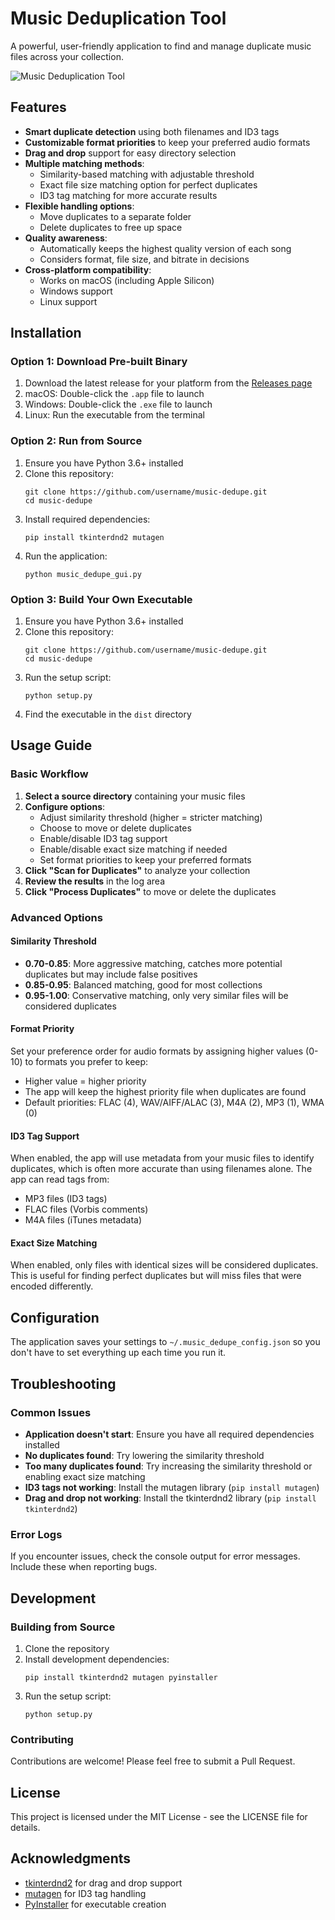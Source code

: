# Music Deduplication Tool

A powerful, user-friendly application to find and manage duplicate music files across your collection.

![Music Deduplication Tool](https://raw.githubusercontent.com/username/music-dedupe/main/screenshots/app.png)

## Features

- **Smart duplicate detection** using both filenames and ID3 tags
- **Customizable format priorities** to keep your preferred audio formats
- **Drag and drop** support for easy directory selection
- **Multiple matching methods**:
  - Similarity-based matching with adjustable threshold
  - Exact file size matching option for perfect duplicates
  - ID3 tag matching for more accurate results
- **Flexible handling options**:
  - Move duplicates to a separate folder
  - Delete duplicates to free up space
- **Quality awareness**:
  - Automatically keeps the highest quality version of each song
  - Considers format, file size, and bitrate in decisions
- **Cross-platform compatibility**:
  - Works on macOS (including Apple Silicon)
  - Windows support
  - Linux support

## Installation

### Option 1: Download Pre-built Binary

1. Download the latest release for your platform from the [Releases page](https://github.com/username/music-dedupe/releases)
2. macOS: Double-click the `.app` file to launch
3. Windows: Double-click the `.exe` file to launch
4. Linux: Run the executable from the terminal

### Option 2: Run from Source

1. Ensure you have Python 3.6+ installed
2. Clone this repository:
   ```
   git clone https://github.com/username/music-dedupe.git
   cd music-dedupe
   ```
3. Install required dependencies:
   ```
   pip install tkinterdnd2 mutagen
   ```
4. Run the application:
   ```
   python music_dedupe_gui.py
   ```

### Option 3: Build Your Own Executable

1. Ensure you have Python 3.6+ installed
2. Clone this repository:
   ```
   git clone https://github.com/username/music-dedupe.git
   cd music-dedupe
   ```
3. Run the setup script:
   ```
   python setup.py
   ```
4. Find the executable in the `dist` directory

## Usage Guide

### Basic Workflow

1. **Select a source directory** containing your music files
2. **Configure options**:
   - Adjust similarity threshold (higher = stricter matching)
   - Choose to move or delete duplicates
   - Enable/disable ID3 tag support
   - Enable/disable exact size matching if needed
   - Set format priorities to keep your preferred formats
3. **Click "Scan for Duplicates"** to analyze your collection
4. **Review the results** in the log area
5. **Click "Process Duplicates"** to move or delete the duplicates

### Advanced Options

#### Similarity Threshold

- **0.70-0.85**: More aggressive matching, catches more potential duplicates but may include false positives
- **0.85-0.95**: Balanced matching, good for most collections
- **0.95-1.00**: Conservative matching, only very similar files will be considered duplicates

#### Format Priority

Set your preference order for audio formats by assigning higher values (0-10) to formats you prefer to keep:

- Higher value = higher priority
- The app will keep the highest priority file when duplicates are found
- Default priorities: FLAC (4), WAV/AIFF/ALAC (3), M4A (2), MP3 (1), WMA (0)

#### ID3 Tag Support

When enabled, the app will use metadata from your music files to identify duplicates, which is often more accurate than using filenames alone. The app can read tags from:

- MP3 files (ID3 tags)
- FLAC files (Vorbis comments)
- M4A files (iTunes metadata)

#### Exact Size Matching

When enabled, only files with identical sizes will be considered duplicates. This is useful for finding perfect duplicates but will miss files that were encoded differently.

## Configuration

The application saves your settings to `~/.music_dedupe_config.json` so you don't have to set everything up each time you run it.

## Troubleshooting

### Common Issues

- **Application doesn't start**: Ensure you have all required dependencies installed
- **No duplicates found**: Try lowering the similarity threshold
- **Too many duplicates found**: Try increasing the similarity threshold or enabling exact size matching
- **ID3 tags not working**: Install the mutagen library (`pip install mutagen`)
- **Drag and drop not working**: Install the tkinterdnd2 library (`pip install tkinterdnd2`)

### Error Logs

If you encounter issues, check the console output for error messages. Include these when reporting bugs.

## Development

### Building from Source

1. Clone the repository
2. Install development dependencies:
   ```
   pip install tkinterdnd2 mutagen pyinstaller
   ```
3. Run the setup script:
   ```
   python setup.py
   ```

### Contributing

Contributions are welcome! Please feel free to submit a Pull Request.

## License

This project is licensed under the MIT License - see the LICENSE file for details.

## Acknowledgments

- [tkinterdnd2](https://github.com/Eliav2/tkinterdnd2) for drag and drop support
- [mutagen](https://mutagen.readthedocs.io/) for ID3 tag handling
- [PyInstaller](https://www.pyinstaller.org/) for executable creation